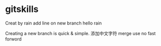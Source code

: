 # gitskills
Creat by rain
add line on new branch
hello rain

Creating a new branch is quick & simple.
添加中文字符
merge use no fast forword